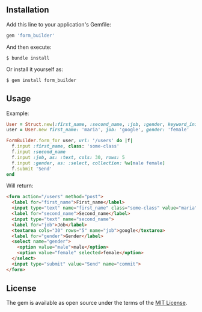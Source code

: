 ## Installation

Add this line to your application's Gemfile:

```ruby
gem 'form_builder'
```

And then execute:

    $ bundle install

Or install it yourself as:

    $ gem install form_builder

## Usage

Example:
```ruby
User = Struct.new(:first_name, :second_name, :job, :gender, keyword_init: true)
user = User.new first_name: 'maria', job: 'google', gender: 'female'

FormBuilder.form_for user, url: '/users' do |f|
  f.input :first_name, class: 'some-class'
  f.input :second_name
  f.input :job, as: :text, cols: 30, rows: 5
  f.input :gender, as: :select, collection: %w[male female]
  f.submit 'Send'
end
```

Will return:
```html
<form action="/users" method="post">
  <label for="first_name">First_name</label>
  <input type="text" name="first_name" class="some-class" value="maria">
  <label for="second_name">Second_name</label>
  <input type="text" name="second_name">
  <label for="job">Job</label>
  <textarea cols="30" rows="5" name="job">google</textarea>
  <label for="gender">Gender</label>
  <select name="gender">
    <option value="male">male</option>
    <option value="female" selected>female</option>
  </select>
  <input type="submit" value="Send" name="commit">
</form>
```

## License

The gem is available as open source under the terms of the [MIT License](https://opensource.org/licenses/MIT).
